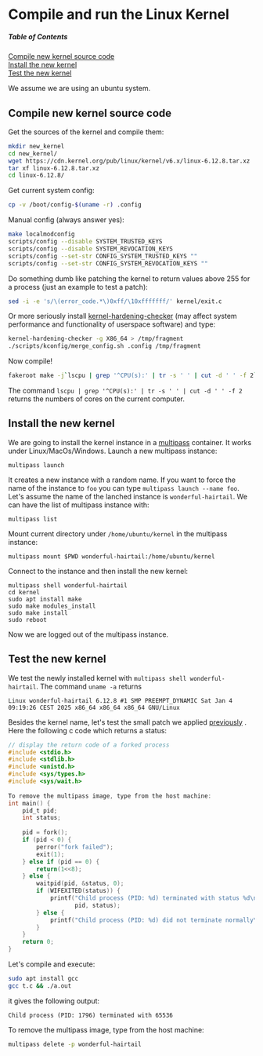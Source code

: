 # Compile and run the Linux Kernel 

##### Table of Contents  
[Compile new kernel source code](#compile-new-kernel-source-code)  
[Install the new kernel](#install-the-new-kernel)  
[Test the new kernel](#test-the-new-kernel)

We assume we are using an ubuntu system.

## Compile new kernel source code

Get the sources of the kernel and compile them:

```bash
mkdir new_kernel
cd new_kernel/
wget https://cdn.kernel.org/pub/linux/kernel/v6.x/linux-6.12.8.tar.xz
tar xf linux-6.12.8.tar.xz
cd linux-6.12.8/
```


Get current system config:
```bash
cp -v /boot/config-$(uname -r) .config
```
Manual config (always answer yes):
```bash
make localmodconfig
scripts/config --disable SYSTEM_TRUSTED_KEYS
scripts/config --disable SYSTEM_REVOCATION_KEYS
scripts/config --set-str CONFIG_SYSTEM_TRUSTED_KEYS ""
scripts/config --set-str CONFIG_SYSTEM_REVOCATION_KEYS ""
```
Do something <span name="patch">dumb</span> like patching the kernel to return values above 255 for a process (just an example to test a patch):

```bash
sed -i -e 's/\(error_code.*\)0xff/\10xfffffff/' kernel/exit.c
```
Or more seriously install [kernel-hardening-checker](https://github.com/a13xp0p0v/kernel-hardening-checker) (may affect system performance and functionality of userspace software) and type:
```bash
kernel-hardening-checker -g X86_64 > /tmp/fragment
./scripts/kconfig/merge_config.sh .config /tmp/fragment
```

Now compile!
```bash
fakeroot make -j`lscpu | grep '^CPU(s):' | tr -s ' ' | cut -d ' ' -f 2`
```
The command ```lscpu | grep '^CPU(s):' | tr -s ' ' | cut -d ' ' -f 2``` returns the numbers of cores on the current computer.


## Install the new kernel

We are going to install the kernel instance in a [multipass](https://multipass.run/) container. It works under Linux/MacOs/Windows.
Launch a new multipass instance:

```
multipass launch
```
It creates a new instance with a random name. If you want to force the name of the instance to ```foo``` you can type ```multipass launch --name foo```.
Let's assume the name of the lanched instance is ```wonderful-hairtail```. We can have the list of multipass instance with:

```
multipass list
```
Mount current directory under ```/home/ubuntu/kernel``` in the multipass instance:
```
multipass mount $PWD wonderful-hairtail:/home/ubuntu/kernel
```
Connect to the instance and then install the new kernel: 
```
multipass shell wonderful-hairtail
cd kernel
sudo apt install make
sudo make modules_install
sudo make install
sudo reboot
```
Now we are logged out of the multipass instance.

## Test the new kernel

We test the newly installed kernel with ```multipass shell wonderful-hairtail```. The command ```uname -a``` returns
```
Linux wonderful-hairtail 6.12.8 #1 SMP PREEMPT_DYNAMIC Sat Jan 4 09:19:26 CEST 2025 x86_64 x86_64 x86_64 GNU/Linux
```

Besides the kernel name, let's test the small patch we applied [previously](#patch)  . Here the following c code which returns a status:
```c
// display the return code of a forked process
#include <stdio.h>
#include <stdlib.h>
#include <unistd.h>
#include <sys/types.h>
#include <sys/wait.h>
 
To remove the multipass image, type from the host machine:
int main() {
    pid_t pid;
    int status;
 
    pid = fork();
    if (pid < 0) {
        perror("fork failed");
        exit(1);
    } else if (pid == 0) {
        return(1<<8);
    } else {
        waitpid(pid, &status, 0);
        if (WIFEXITED(status)) {
            printf("Child process (PID: %d) terminated with status %d\n",
                   pid, status);
        } else {
            printf("Child process (PID: %d) did not terminate normally\n", pid);
        }
    }
    return 0;
}
```
Let's compile and execute:
```bash
sudo apt install gcc
gcc t.c && ./a.out
```
it gives the following output:
```
Child process (PID: 1796) terminated with 65536
```
To remove the multipass image, type from the host machine:
```bash
multipass delete -p wonderful-hairtail
```
